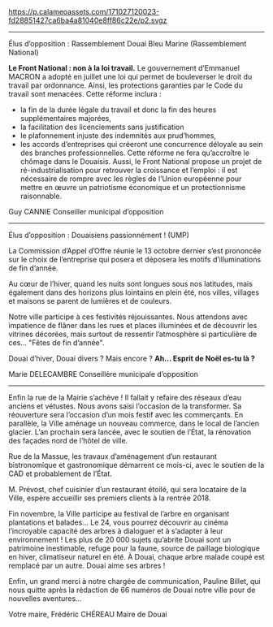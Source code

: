 https://p.calameoassets.com/171027120023-fd28851427ca6ba4a81040e8ff86c22e/p2.svgz

---

Élus d’opposition : Rassemblement Douai Bleu Marine (Rassemblement National)

**Le Front National : non à la loi travail.**
Le gouvernement d’Emmanuel MACRON a adopté en juillet une loi qui permet de bouleverser le droit du travail par ordonnance. Ainsi, les protections garanties par le Code du travail sont menacées.
Cette réforme inclura :
- la fin de la durée légale du travail et donc la fin des heures supplémentaires majorées,
- la facilitation des licenciements sans justification
- le plafonnement injuste des indemnités aux prud’hommes,
- les accords d’entreprises qui créeront une concurrence déloyale au sein des branches professionnelles.
Cette réforme ne fera qu’accroître le chômage dans le Douaisis. Aussi, le Front National propose un projet de ré-industrialisation pour retrouver la croissance et l’emploi : il est nécessaire de rompre avec les règles de l’Union européenne pour mettre en œuvre un patriotisme économique et un protectionnisme raisonnable.

Guy CANNIE
Conseiller municipal d’opposition

---

Élus d’opposition : Douaisiens passionnément ! (UMP)

La Commission d’Appel d’Offre réunie le 13 octobre dernier s’est prononcée sur le choix de l’entreprise qui posera et déposera les motifs d’illuminations de fin d’année.

Au cœur de l’hiver, quand les nuits sont longues sous nos latitudes, mais également dans des horizons plus lointains en plein été, nos villes, villages et maisons se parent de lumières et de couleurs.

Notre ville participe à ces festivités réjouissantes. Nous attendons avec impatience de flâner dans les rues et places illuminées et de découvrir les vitrines décorées, mais surtout de ressentir l’atmosphère si particulière de ces... "Fêtes de fin d’année".

Douai d’hiver, Douai divers ? Mais encore ?
**Ah... Esprit de Noël es-tu là ?**

Marie DELECAMBRE
Conseillère municipale d’opposition

---

Enfin la rue de la Mairie s’achève ! Il fallait y refaire des réseaux d’eau anciens et vétustes. Nous avons saisi l’occasion de la transformer. Sa réouverture sera l’occasion d’un mois festif avec les commerçants. En parallèle, la Ville aménage un nouveau commerce, dans le local de l’ancien glacier. L’an prochain sera lancée, avec le soutien de l’État, la rénovation des façades nord de l’hôtel de ville.

Rue de la Massue, les travaux d’aménagement d’un restaurant bistronomique et gastronomique démarrent ce mois-ci, avec le soutien de la CAD et probablement de l’État.

M. Prévost, chef cuisinier d’un restaurant étoilé, qui sera locataire de la Ville, espère accueillir ses premiers clients à la rentrée 2018.

Fin novembre, la Ville participe au festival de l’arbre en organisant plantations et balades… Le 24, vous pourrez découvrir au cinéma l’incroyable capacité des arbres à dialoguer et à s’adapter à leur environnement ! Les plus de 20 000 sujets qu’abrite Douai sont un patrimoine inestimable, refuge pour la faune, source de paillage biologique en hiver, climatiseur naturel en été. À Douai, chaque arbre malade coupé est remplacé par un autre. Douai aime ses arbres !

Enfin, un grand merci à notre chargée de communication, Pauline Billet, qui nous quitte après la rédaction de 66 numéros de Douai notre ville pour de nouvelles aventures…

Votre maire,
Frédéric CHÉREAU
Maire de Douai
